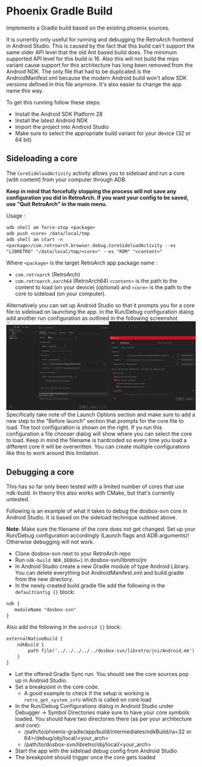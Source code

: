 Phoenix Gradle Build
====================

Implements a Gradle build based on the existing phoenix sources.

It is currently only useful for running and debugging the RetroArch frontend in Android Studio.
This is caused by the fact that this build can't support the same older API level that the old Ant 
based build does. The minimum supported API level for this build is 16. Also this will not build the 
mips variant cause support for this architecture has long been removed from the Android NDK.
The only file that had to be duplicated is the AndroidManifest.xml because the modern Android build
won't allow SDK versions defined in this file anymore. It's also easier to change the app name this way.

To get this running follow these steps:

* Install the Android SDK Platform 28
* Install the latest Android NDK
* Import the project into Android Studio
* Make sure to select the appropriate build variant for your device (32 or 64 bit)

Sideloading a core
------------------

The `CoreSideloadActivity` activity allows you to sideload and run a core (with content) from your computer through ADB.

**Keep in mind that forcefully stopping the process will not save any configuration you did in RetroArch. If you want your config to be saved, use "Quit RetroArch" in the main menu.**

Usage :

```
adb shell am force-stop <package>
adb push <core> /data/local/tmp
adb shell am start -n <package>/com.retroarch.browser.debug.CoreSideloadActivity --es "LIBRETRO" "/data/local/tmp/<core>" --es "ROM" "<content>"
```

Where `<package>` is the target RetroArch app package name :
  - `com.retroarch` (RetroArch)
  - `com.retroarch.aarch64` (RetroArch64)
`<content>` is the path to the content to load (on your device) (optional)
and `<core>` is the path to the core to sideload (on your computer).

Alternatively you can set up Android Studio so that it prompts you for a core file to sideload on launching the app.
In the Run/Debug configuration dialog add another run configuration as outlined in the following screenshot
![Sideload run configuration](sideload_core_android_studio.png)
Specifically take note of the Launch Options section and make sure to add a new step to the "Before launch" section that prompts for the
core file to load. The tool configuration is shown on the right. If yu run this configuration a file chooser dialog will show 
where you can select the core to load. Keep in mind the filename is hardcoded so every time you load a different core it will be 
overwritten. You can create multiple configurations like this to work around this limitation.


Debugging a core
----------------

This has so far only been tested with a limited number of cores that use ndk-build. In theory this also works with CMake, but that's currently untested.

Following is an example of what it takes to debug the dosbox-svn core in Android Studio. It is based on the sideload technique outlined above.

**Note**: Make sure the filename of the core does not get changed. Set up your Run/Debug configuration accordingly (Launch flags and ADB arguments)! Otherwise debugging will not work.

* Clone dosbox-svn next to your RetroArch repo
* Run `ndk-build NDK_DEBUG=1` in dosbox-svn/libretro/jni
* In Android Studio create a new Gradle module of type Android Library. You can delete everything but AndroidManifest.xml and build.gradle from the new directory.
* In the newly created build.gradle file add the following in the `defaultConfig {}` block:
```
ndk {
   moduleName "dosbox-svn"
}
```
Also add the following in the `android {}` block:
```
externalNativeBuild {
    ndkBuild {
        path file('../../../../../dosbox-svn/libretro/jni/Android.mk')
    }
}
```
* Let the offered Gradle Sync run. You should see the core sources pop up in Android Studio.
* Set a breakpoint in the core code.
    * A good example to check if the setup is working is `retro_get_system_info` which is called on core load
* In the Run/Debug Configurations dialog in Android Studio under Debugger -> Symbol Directories make sure to have your core symbols loaded. You should have two directories there (as per your architecture and core):
    * /path/to/phoenix-gradle/app/build/intermediates/ndkBuild/ra<32 or 64>/debug/obj/local/<your_arch>
    * /path/to/dosbox-svn/libretro/obj/local/<your_arch>
* Start the app with the sideload debug config from Android Studio
* The breakpoint should trigger once the core gets loaded
